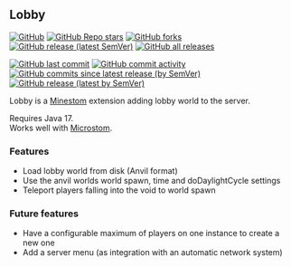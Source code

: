 ## Lobby
[![GitHub](https://img.shields.io/github/license/self-crafted/lobby?style=flat-square)](https://github.com/self-crafted/lobby/blob/master/LICENSE)
[![GitHub Repo stars](https://img.shields.io/github/stars/self-crafted/lobby?style=flat-square)](https://github.com/self-crafted/lobby/stargazers)
[![GitHub forks](https://img.shields.io/github/forks/self-crafted/lobby?style=flat-square)](https://github.com/self-crafted/lobby/network/members)
[![GitHub release (latest SemVer)](https://img.shields.io/github/v/release/self-crafted/lobby?style=flat-square)](https://github.com/self-crafted/lobby/releases/latest)
[![GitHub all releases](https://img.shields.io/github/downloads/self-crafted/lobby/total?style=flat-square)](https://github.com/self-crafted/lobby/releases)

[![GitHub last commit](https://img.shields.io/github/last-commit/self-crafted/lobby?style=flat-square)](https://github.com/self-crafted/lobby/commits/master)
[![GitHub commit activity](https://img.shields.io/github/commit-activity/w/self-crafted/lobby?style=flat-square)](https://github.com/self-crafted/lobby/pulse)
[![GitHub commits since latest release (by SemVer)](https://img.shields.io/github/commits-since/self-crafted/lobby/latest?sort=semver&style=flat-square)](https://github.com/self-crafted/lobby/commits/master)
[![GitHub release (latest by SemVer)](https://img.shields.io/github/downloads/self-crafted/lobby/latest/total?style=flat-square)](https://github.com/self-crafted/lobby/releases/latest)

Lobby is a [Minestom](https://github.com/Minestom/Minestom) extension adding lobby world to the server.

Requires Java 17.<br>
Works well with [Microstom](https://github.com/KlainStom/microstom).

### Features
- Load lobby world from disk (Anvil format)
- Use the anvil worlds world spawn, time and doDaylightCycle settings
- Teleport players falling into the void to world spawn

### Future features
- Have a configurable maximum of players on one instance to create a new one
- Add a server menu (as integration with an automatic network system)